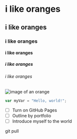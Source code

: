 # i like oranges
## i like oranges
### i like oranges
#### i like oranges
##### i like oranges
###### i like oranges

![image of an orange](https://i5.walmartimages.com/seo/Fresh-Navel-Orange-Each_a134f2a1-2bb0-4e5c-a594-f84b63ab5928.22241f295458186b2ba0e4ed7d460d52.jpeg?odnHeight=768&odnWidth=768&odnBg=FFFFFF)

``` javascript
var myVar = "Hello, world!";
```
- [ ] Turn on GitHub Pages
- [ ] Outline by portfolio
- [ ] Introduce myself to the world

git pull <remote>
